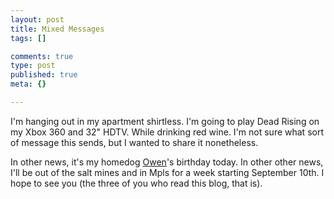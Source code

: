 ```yaml
--- 
layout: post
title: Mixed Messages
tags: []

comments: true
type: post
published: true
meta: {}

---
```

I'm hanging out in my apartment shirtless. I'm going to play Dead Rising on my Xbox 360 and 32" HDTV. While drinking red wine. I'm not sure what sort of message this sends, but I wanted to share it nonetheless.

  In other news, it's my homedog <a href="http://www.brethorsting.com/gallery/main.php?g2_itemId=980">Owen</a>'s birthday today. In other other news, I'll be out of the salt mines and in Mpls for a week starting September 10th. I hope to see you (the three of you who read this blog, that is).
